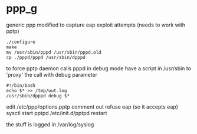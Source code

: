 # ppp_g
generic ppp modified to capture eap exploit attempts (needs to work with pptp)

    ./configure
    make
    mv /usr/sbin/pppd /usr/sbin/pppd.old 
    cp ./pppd/pppd /usr/sbin/dpppd

to force pptp daemon calls pppd in debug mode have a script in /usr/sbin to 'proxy' the call with debug parameter

    #!/bin/bash
    echo $* >> /tmp/out.log
    /usr/sbin/dpppd debug $*

edit /etc/ppp/options.pptp comment out refuse eap (so it accepts eap)
    sysctl start pptpd
    /etc/init.d/pptpd restart
    
the stuff is logged in /var/log/syslog

    
    
